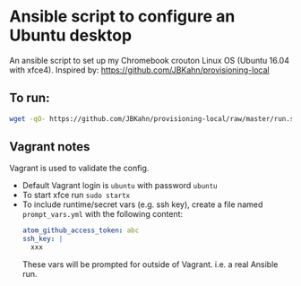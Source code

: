 # Ansible script to configure an Ubuntu desktop

An ansible script to set up my Chromebook crouton Linux OS (Ubuntu 16.04 with xfce4).
Inspired by: https://github.com/JBKahn/provisioning-local

## To run:
```bash
wget -qO- https://github.com/JBKahn/provisioning-local/raw/master/run.sh | bash
```

## Vagrant notes
Vagrant is used to validate the config.

* Default Vagrant login is `ubuntu` with password `ubuntu`
* To start xfce run `sudo startx`
* To include runtime/secret vars (e.g. ssh key), create a file named `prompt_vars.yml` with the following content:
  ```yml
  atom_github_access_token: abc
  ssh_key: |
    xxx
  ```
  These vars will be prompted for outside of Vagrant. i.e. a real Ansible run.
